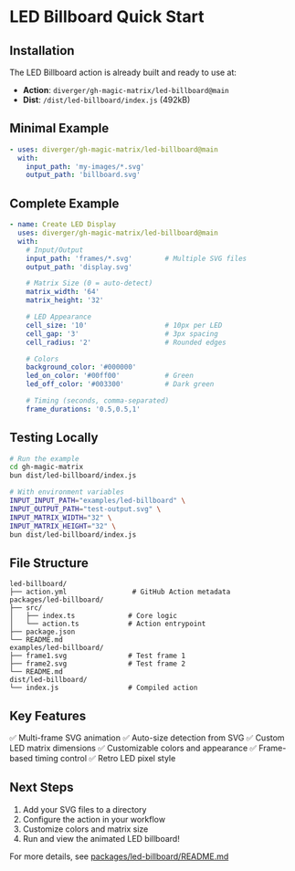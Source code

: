 # LED Billboard Quick Start

## Installation

The LED Billboard action is already built and ready to use at:
- **Action**: `diverger/gh-magic-matrix/led-billboard@main`
- **Dist**: `/dist/led-billboard/index.js` (492kB)

## Minimal Example

```yaml
- uses: diverger/gh-magic-matrix/led-billboard@main
  with:
    input_path: 'my-images/*.svg'
    output_path: 'billboard.svg'
```

## Complete Example

```yaml
- name: Create LED Display
  uses: diverger/gh-magic-matrix/led-billboard@main
  with:
    # Input/Output
    input_path: 'frames/*.svg'        # Multiple SVG files
    output_path: 'display.svg'

    # Matrix Size (0 = auto-detect)
    matrix_width: '64'
    matrix_height: '32'

    # LED Appearance
    cell_size: '10'                   # 10px per LED
    cell_gap: '3'                     # 3px spacing
    cell_radius: '2'                  # Rounded edges

    # Colors
    background_color: '#000000'
    led_on_color: '#00ff00'           # Green
    led_off_color: '#003300'          # Dark green

    # Timing (seconds, comma-separated)
    frame_durations: '0.5,0.5,1'
```

## Testing Locally

```bash
# Run the example
cd gh-magic-matrix
bun dist/led-billboard/index.js

# With environment variables
INPUT_INPUT_PATH="examples/led-billboard" \
INPUT_OUTPUT_PATH="test-output.svg" \
INPUT_MATRIX_WIDTH="32" \
INPUT_MATRIX_HEIGHT="32" \
bun dist/led-billboard/index.js
```

## File Structure

```
led-billboard/
├── action.yml                # GitHub Action metadata
packages/led-billboard/
├── src/
│   ├── index.ts             # Core logic
│   └── action.ts            # Action entrypoint
├── package.json
└── README.md
examples/led-billboard/
├── frame1.svg               # Test frame 1
├── frame2.svg               # Test frame 2
└── README.md
dist/led-billboard/
└── index.js                 # Compiled action
```

## Key Features

✅ Multi-frame SVG animation
✅ Auto-size detection from SVG
✅ Custom LED matrix dimensions
✅ Customizable colors and appearance
✅ Frame-based timing control
✅ Retro LED pixel style

## Next Steps

1. Add your SVG files to a directory
2. Configure the action in your workflow
3. Customize colors and matrix size
4. Run and view the animated LED billboard!

For more details, see [packages/led-billboard/README.md](../packages/led-billboard/README.md)
